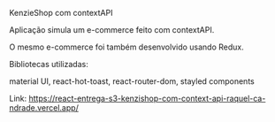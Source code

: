 KenzieShop com contextAPI

Aplicação simula um e-commerce feito com contextAPI. 

O mesmo e-commerce foi também desenvolvido usando Redux.

Bibliotecas utilizadas:

material UI, react-hot-toast, react-router-dom, stayled components

Link: https://react-entrega-s3-kenzishop-com-context-api-raquel-ca-ndrade.vercel.app/

